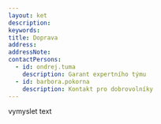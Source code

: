 ```yaml
---
layout: ket
description:
keywords:
title: Doprava
address:
addressNote:
contactPersons:
  - id: ondrej.tuma
    description: Garant expertního týmu
  - id: barbora.pokorna
    description: Kontakt pro dobrovolníky
---
```


vymyslet text
